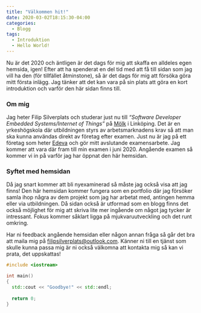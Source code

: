 ```yaml
---
title: "Välkommen hit!"
date: 2020-03-02T18:15:30-04:00
categories:
  - Blogg
tags:
  - Introduktion
  - Hello World!
---
```


Nu är det 2020 och äntligen är det dags för mig att skaffa en alldeles egen hemsida, igen!
Efter att ha spenderat en del tid med att få till sidan som jag vill ha den (för tillfället åtminstone), så är det dags för mig att försöka göra mitt första inlägg.
Jag tänker att det kan vara på sin plats att göra en kort introduktion och varför den här sidan finns till.

### Om mig

Jag heter Filip Silverplats och studerar just nu till _“Software Developer Embedded Systems/Internet of Things”_ på [Mölk](https://www.molk.com/) i Linköping.
Det är en yrkeshögskola där utbildningen styrs av arbetsmarknadens krav så att man ska kunna användas direkt av företag efter examen. Just nu är jag på ett företag som heter [Edeva](https://www.edeva.se/se/) och gör mitt avslutande examensarbete. Jag kommer att vara där fram till min examen i juni 2020. Angående examen så kommer vi in på varför jag har öppnat den här hemsidan.

### Syftet med hemsidan

Då jag snart kommer att bli nyexaminerad så måste jag också visa att jag finns! Den här hemsidan kommer fungera som en portfolio där jag försöker samla ihop några av dem projekt som jag har arbetat med, antingen hemma eller via utbildningen. Då sidan också är utformad som en blogg finns det också möjlighet för mig att skriva lite mer ingående om något jag tycker är intressant. Fokus kommer såklart ligga på mjukvaruutveckling och det runt omkring.

Har ni feedback angående hemsidan eller någon annan fråga så går det bra att maila mig på [filipsilverplats@outlook.com](mailto:filipsilverplats@outlook.com).
Känner ni till en tjänst som skulle kunna passa mig är ni också välkomna att kontakta mig så kan vi prata, det uppskattas!

```c++
#include <iostream>

int main()
{
  std::cout << "Goodbye!" << std::endl;
  
  return 0;
}
```